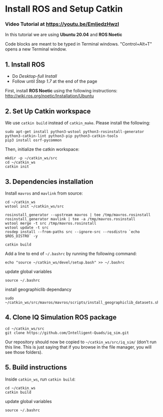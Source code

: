 # Install ROS and Setup Catkin  

### Video Tutorial at https://youtu.be/EmIjedzHwzI

In this tutorial we are using **Ubuntu 20.04** and **ROS Noetic**

Code blocks are meant to be typed in Terminal windows. "Control+Alt+T" opens a new Terminal window.

## 1. Install ROS

   - Do _Desktop-full Install_
   - Follow until _Step 1.7_ at the end of the page

   First, install **ROS Noetic** using the following instructions: http://wiki.ros.org/noetic/Installation/Ubuntu


## 2. Set Up Catkin workspace

We use `catkin build` instead of `catkin_make`. Please install the following:
```
sudo apt-get install python3-wstool python3-rosinstall-generator python3-catkin-lint python3-pip python3-catkin-tools
pip3 install osrf-pycommon
```

Then, initialize the catkin workspace:
```
mkdir -p ~/catkin_ws/src
cd ~/catkin_ws
catkin init
```

## 3. Dependencies installation

Install `mavros` and `mavlink` from source:
```
cd ~/catkin_ws
wstool init ~/catkin_ws/src

rosinstall_generator --upstream mavros | tee /tmp/mavros.rosinstall
rosinstall_generator mavlink | tee -a /tmp/mavros.rosinstall
wstool merge -t src /tmp/mavros.rosinstall
wstool update -t src
rosdep install --from-paths src --ignore-src --rosdistro `echo $ROS_DISTRO` -y

catkin build
```
Add a line to end of `~/.bashrc` by running the following command:
```
echo "source ~/catkin_ws/devel/setup.bash" >> ~/.bashrc
```

update global variables
```
source ~/.bashrc
```

install geographiclib dependancy 
```
sudo ~/catkin_ws/src/mavros/mavros/scripts/install_geographiclib_datasets.sh
```


## 4. Clone IQ Simulation ROS package 

```
cd ~/catkin_ws/src
git clone https://github.com/Intelligent-Quads/iq_sim.git
```
Our repository should now be copied to `~/catkin_ws/src/iq_sim/` (don't run this line. This is just saying that if you browse in the file manager, you will see those folders).

## 5. Build instructions
Inside `catkin_ws`, run `catkin build`:

```
cd ~/catkin_ws
catkin build
```
update global variables
```
source ~/.bashrc
```



